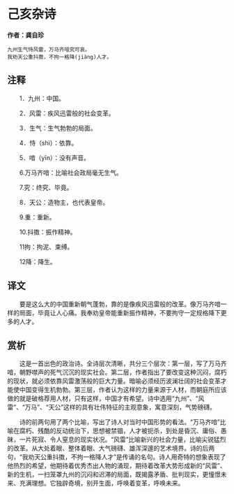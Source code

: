 己亥杂诗
==
**作者：龚自珍**

    九州生气恃风雷，万马齐喑究可哀。
    我劝天公重抖擞，不拘一格降(jiàng)人才。

注释
--
　　1．九州：中国。

　　2．风雷：疾风迅雷般的社会变革。

　　3．生气：生气勃勃的局面。

　　4．恃（shì）：依靠。

　　5．喑（yīn）：没有声音。

　　6.万马齐喑：比喻社会政局毫无生气。

　　7.究：终究、毕竟。

　　8．天公：造物主，也代表皇帝。

　　9.重：重新。

　　10.抖擞：振作精神。

　　11拘：拘泥、束缚。

　　12降：降生。

译文
--
　　要是这么大的中国重新朝气蓬勃，靠的是像疾风迅雷般的改革。像万马齐喑一样的局面，毕竟让人心痛。我奉劝皇帝能重新振作精神，不要拘守一定规格降下更多的人才。

赏析
--
　　这是一首出色的政治诗。全诗层次清晰，共分三个层次：第一层，写了万马齐喑，朝野噤声的死气沉沉的现实社会。第二层，作者指出了要改变这种沉闷，腐朽的现状，就必须依靠风雷激荡般的巨大力量。暗喻必须经历波澜壮阔的社会变革才能使中国变得生机勃勃。第三层，作者认为这样的力量来源于人材，而朝庭所应该做的就是破格荐用人材，只有这样，中国才有希望。诗中选用“九州”、“风雷”、“万马”、“天公”这样的具有壮伟特征的主观意象，寓意深刻，气势磅礴。

　　诗的前两句用了两个比喻，写出了诗人对当时中国形势的看法。“万马齐喑”比喻在腐朽、残酷的反动统治下，思想被禁锢，人才被扼杀，到处是昏沉、庸俗、愚昧，一片死寂、令人窒息的现实状况。“风雷”比喻新兴的社会力量，比喻尖锐猛烈的改革。从大处着眼、整体着眼、大气磅礴、雄浑深邃的艺术境界。诗的后两句，“我劝天公重抖擞，不拘一格降人才”是传诵的名句。诗人用奇特的想象表现了他热烈的希望，他期待着优秀杰出人物的涌现，期待着改革大势形成新的“风雷”、新的生机，一扫笼罩九州的沉闷和迟滞的局面，既揭露矛盾、批判现实，更憧憬未来、充满理想。它独辟奇境，别开生面，呼唤着变革，呼唤未来。